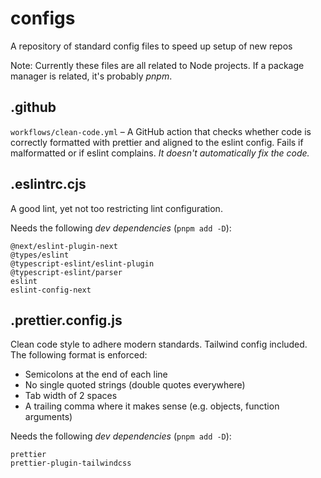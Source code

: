 # configs

A repository of standard config files to speed up setup of new repos

Note: Currently these files are all related to Node projects. If a package manager is related, it's probably _pnpm_.

## .github

`workflows/clean-code.yml` – A GitHub action that checks whether code is correctly formatted with prettier and aligned to the eslint config. Fails if malformatted or if eslint complains. _It doesn't automatically fix the code._

## .eslintrc.cjs

A good lint, yet not too restricting lint configuration.

Needs the following _dev dependencies_ (`pnpm add -D`):

```
@next/eslint-plugin-next
@types/eslint
@typescript-eslint/eslint-plugin
@typescript-eslint/parser
eslint
eslint-config-next
```

## .prettier.config.js

Clean code style to adhere modern standards. Tailwind config included. The following format is enforced:

- Semicolons at the end of each line
- No single quoted strings (double quotes everywhere)
- Tab width of 2 spaces
- A trailing comma where it makes sense (e.g. objects, function arguments)

Needs the following *dev dependencies* (`pnpm add -D`):

```
prettier
prettier-plugin-tailwindcss
```
